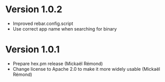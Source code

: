 # Version 1.0.2

* Improved rebar.config.script
* Use correct app name when searching for binary

# Version 1.0.1

* Prepare hex.pm release (Mickaël Rémond)
* Change license to Apache 2.0 to make it more widely usable (Mickaël Rémond)
